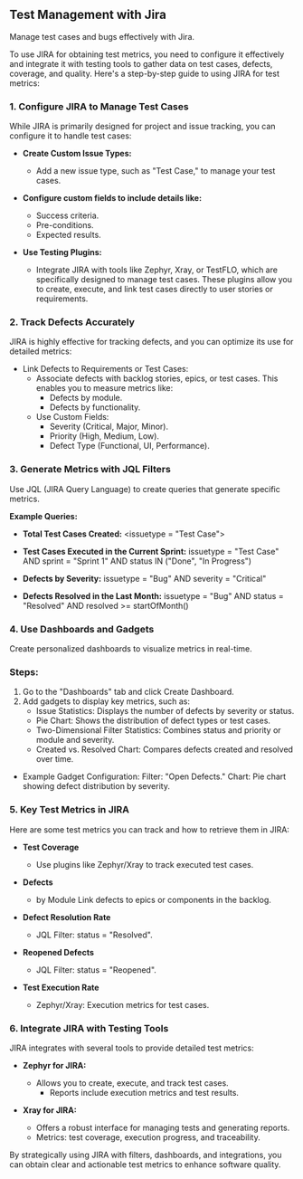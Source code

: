 ## **Test Management with Jira**

Manage test cases and bugs effectively with Jira.

To use JIRA for obtaining test metrics, you need to configure it effectively and integrate it with testing tools to gather data on test cases, defects, coverage, and quality. Here's a step-by-step guide to using JIRA for test metrics:

### 1. **Configure JIRA to Manage Test Cases**

While JIRA is primarily designed for project and issue tracking, you can configure it to handle test cases:

* **Create Custom Issue Types:**
    - Add a new issue type, such as "Test Case," to manage your test cases.

* **Configure custom fields to include details like:**
    - Success criteria.
    - Pre-conditions.
    - Expected results.

* **Use Testing Plugins:**
    - Integrate JIRA with tools like Zephyr, Xray, or TestFLO, which are specifically designed to manage test cases. These plugins allow you to create, execute, and link test cases directly to user stories or requirements.

### **2. Track Defects Accurately**

JIRA is highly effective for tracking defects, and you can optimize its use for detailed metrics:

* Link Defects to Requirements or Test Cases:
    - Associate defects with backlog stories, epics, or test cases. This enables you to measure metrics like:
        - Defects by module.
        - Defects by functionality.
    - Use Custom Fields:  
        - Severity (Critical, Major, Minor).
        - Priority (High, Medium, Low).
        - Defect Type (Functional, UI, Performance).

### **3. Generate Metrics with JQL Filters**

Use JQL (JIRA Query Language) to create queries that generate specific metrics.

**Example Queries:**

* **Total Test Cases Created:**
<issuetype = "Test Case">

*  **Test Cases Executed in the Current Sprint:**
issuetype = "Test Case" AND sprint = "Sprint 1" AND status IN ("Done", "In Progress")

* **Defects by Severity:**
issuetype = "Bug" AND severity = "Critical"

*  **Defects Resolved in the Last Month:**
issuetype = "Bug" AND status = "Resolved" AND resolved >= startOfMonth()

### **4. Use Dashboards and Gadgets**

Create personalized dashboards to visualize metrics in real-time.

### **Steps:**

1. Go to the "Dashboards" tab and click Create Dashboard.
2. Add gadgets to display key metrics, such as:
    - Issue Statistics: Displays the number of defects by severity or status.
    - Pie Chart: Shows the distribution of defect types or test cases.
    - Two-Dimensional Filter Statistics: Combines status and priority or module and severity.
    - Created vs. Resolved Chart: Compares defects created and resolved over time.

* Example Gadget Configuration:
    Filter: "Open Defects."
    Chart: Pie chart showing defect distribution by severity.

### **5. Key Test Metrics in JIRA**

Here are some test metrics you can track and how to retrieve them in JIRA:

- **Test Coverage**	
    - Use plugins like Zephyr/Xray to track executed test cases.

- **Defects** 
    - by Module	Link defects to epics or components in the backlog.

- **Defect Resolution Rate**	
    - JQL Filter: status = "Resolved".

- **Reopened Defects**	
    - JQL Filter: status = "Reopened".

- **Test Execution Rate**	
    - Zephyr/Xray: Execution metrics for test cases.

### **6. Integrate JIRA with Testing Tools**

JIRA integrates with several tools to provide detailed test metrics:

- **Zephyr for JIRA:**
  - Allows you to create, execute, and track test cases.
    - Reports include execution metrics and test results.

- **Xray for JIRA:**
  - Offers a robust interface for managing tests and generating reports.
  - Metrics: test coverage, execution progress, and traceability.

By strategically using JIRA with filters, dashboards, and integrations, you can obtain clear and actionable test metrics to enhance software quality.
